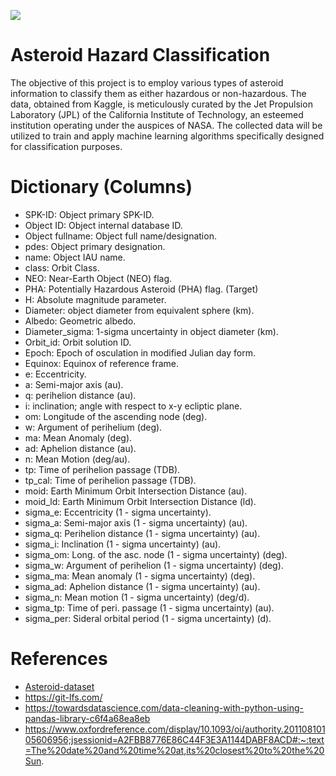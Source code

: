 
![](https://images.rawpixel.com/image_800/cHJpdmF0ZS9zdGF0aWMvaW1hZ2VzL3dlYnNpdGUvMjAyMy0wNC93azEwMjc4MDUxMS1pbWFnZS5qcGc.jpg)

# Asteroid Hazard Classification
The objective of this project is to employ various types of asteroid information to classify them as either hazardous or non-hazardous. The data, obtained from Kaggle, is meticulously curated by the Jet Propulsion Laboratory (JPL) of the California Institute of Technology, an esteemed institution operating under the auspices of NASA. The collected data will be utilized to train and apply machine learning algorithms specifically designed for classification purposes.

# Dictionary (Columns)
- SPK-ID: Object primary SPK-ID.
- Object ID: Object internal database ID.
- Object fullname: Object full name/designation.
- pdes: Object primary designation.
- name: Object IAU name.
- class: Orbit Class.
- NEO: Near-Earth Object (NEO) flag.
- PHA: Potentially Hazardous Asteroid (PHA) flag. (Target)
- H: Absolute magnitude parameter.
- Diameter: object diameter from equivalent sphere (km).
- Albedo: Geometric albedo.
- Diameter_sigma: 1-sigma uncertainty in object diameter (km).
- Orbit_id: Orbit solution ID.
- Epoch: Epoch of osculation in modified Julian day form.
- Equinox: Equinox of reference frame.
- e: Eccentricity.
- a: Semi-major axis (au).
- q: perihelion distance (au).
- i: inclination; angle with respect to x-y ecliptic plane.
- om: Longitude of the ascending node (deg).
- w: Argument of perihelium (deg).
- ma: Mean Anomaly (deg).
- ad: Aphelion distance (au).
- n: Mean Motion (deg/au).
- tp: Time of perihelion passage (TDB).
- tp_cal: Time of perihelion passage (TDB). 
- moid: Earth Minimum Orbit Intersection Distance (au).
- moid_ld: Earth Minimum Orbit Intersection Distance (ld).
- sigma_e: Eccentricity (1 - sigma uncertainty).
- sigma_a: Semi-major axis (1 - sigma uncertainty) (au).
- sigma_q: Perihelion distance (1 - sigma uncertainty) (au).
- sigma_i: Inclination (1 - sigma uncertainty) (au).
- sigma_om: Long. of the asc. node (1 - sigma uncertainty) (deg). 
- sigma_w: Argument of perihelion (1 - sigma uncertainty) (deg).
- sigma_ma: Mean anomaly (1 - sigma uncertainty) (deg).
- sigma_ad: Aphelion distance (1 - sigma uncertainty) (au).
- sigma_n: Mean motion (1 - sigma uncertainty) (deg/d).
- sigma_tp: Time of peri. passage (1 - sigma uncertainty) (au).
- sigma_per: Sideral orbital period (1 - sigma uncertainty) (d).

# References
- [Asteroid-dataset](https://www.kaggle.com/datasets/sakhawat18/asteroid-dataset)
- https://git-lfs.com/
- https://towardsdatascience.com/data-cleaning-with-python-using-pandas-library-c6f4a68ea8eb
- https://www.oxfordreference.com/display/10.1093/oi/authority.20110810105606956;jsessionid=A2FBB8776E86C44F3E3A1144DABF8ACD#:~:text=The%20date%20and%20time%20at,its%20closest%20to%20the%20Sun.
